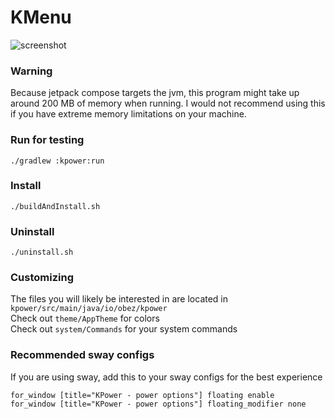 # KMenu

![screenshot](images/screenshot.png)

### Warning

Because jetpack compose targets the jvm, this program might take up around 200 MB of memory when running.  I would not recommend using this if you have extreme memory limitations on your machine.

### Run for testing

`./gradlew :kpower:run`

### Install

`./buildAndInstall.sh`

### Uninstall

`./uninstall.sh`

### Customizing

The files you will likely be interested in are located in `kpower/src/main/java/io/obez/kpower`    
Check out `theme/AppTheme` for colors    
Check out `system/Commands` for your system commands

### Recommended sway configs

If you are using sway, add this to your sway configs for the best experience


    for_window [title="KPower - power options"] floating enable
    for_window [title="KPower - power options"] floating_modifier none
